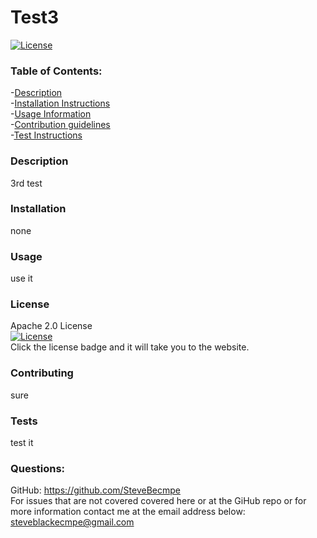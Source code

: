 # Test3
 
  [![License](https://img.shields.io/badge/License-Apache%202.0-blue.svg)](https://opensource.org/licenses/Apache-2.0)   

  ### Table of Contents:
  -[Description](#Description)      
  -[Installation Instructions](#Installation)    
  -[Usage Information](#Usage)    
  -[Contribution guidelines](#Contributing)    
  -[Test Instructions](#Tests)
  
  ### Description    
  3rd test   
    
  
  ### Installation    
  none   
    
  
  ### Usage    
  use it   
  
  
  ### License   
  Apache 2.0 License    
  [![License](https://img.shields.io/badge/License-Apache%202.0-blue.svg)](https://opensource.org/licenses/Apache-2.0)   
  Click the license badge and it will take you to the website.     
  
  
  ### Contributing 
  sure   
    
  
  ### Tests       
  test it    
  
  
  ### Questions: 
  GitHub: https://github.com/SteveBecmpe     
  For issues that are not covered covered here or at the GiHub repo or for more information contact me at the email address below:   
  steveblackecmpe@gmail.com        
    
